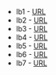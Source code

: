 - lb1 - [URL](https://github.com/DianaLitvinova/lb1.git)
- lb2 - [URL](https://github.com/DianaLitvinova/lb2.git)
- lb3 - [URL](https://github.com/DianaLitvinova/lb3.git)
- lb4 - [URL](https://github.com/DianaLitvinova/lb4.git)
- lb5 - [URL](https://github.com/DianaLitvinova/lb5.git)
- lb6 - [URL](https://github.com/DianaLitvinova/lb6.git)
- lb7 - [URL](https://github.com/DianaLitvinova/lb7.git)
